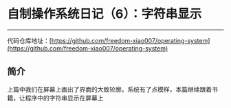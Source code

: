 # 自制操作系统日记（6）：字符串显示
***

代码仓库地址：[https://github.com/freedom-xiao007/operating-system](https://github.com/freedom-xiao007/operating-system)

## 简介
上篇中我们在屏幕上画出了界面的大致轮廓，系统有了点模样，本篇继续跟着书籍，让程序中的字符串显示在屏幕上

## 